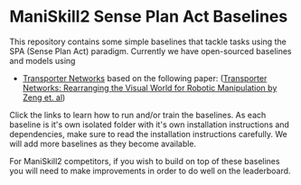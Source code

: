 # ManiSkill2 Sense Plan Act Baselines

This repository contains some simple baselines that tackle tasks using the SPA (Sense Plan Act) paradigm. Currently we have open-sourced baselines and models using

- [Transporter Networks](https://github.com/haosulab/ManiSkill2-SPA/tree/main/transportnets) based on the following paper: ([Transporter Networks: Rearranging the Visual World for Robotic Manipulation  by Zeng et. al](https://transporternets.github.io/))

Click the links to learn how to run and/or train the baselines. As each baseline is it's own isolated folder with it's own installation instructions and dependencies, make sure to read the installation instructions carefully. We will add more baselines as they become available.

For ManiSkill2 competitors, if you wish to build on top of these baselines you will need to make improvements in order to do well on the leaderboard.